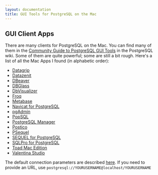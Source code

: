 ```yaml
---
layout: documentation
title: GUI Tools for PostgreSQL on the Mac
---
```


## GUI Client Apps

There are many clients for PostgreSQL on the Mac.
You can find many of them in the [Community Guide to PostgreSQL GUI Tools](https://wiki.postgresql.org/wiki/Community_Guide_to_PostgreSQL_GUI_Tools) in the PostgreSQL wiki.
Some of them are quite powerful; some are still a bit rough.
Here's a list of all the Mac Apps I found (in alphabetic order):

- [Datagrip](https://www.jetbrains.com/datagrip/)
- [Datazenit](https://datazenit.com/)
- [DBeaver](http://dbeaver.jkiss.org/)
- [DBGlass](http://dbglass.web-pal.com)
- [DbVisualizer](https://www.dbvis.com/)
- [Froq](https://www.colourful-apps.com/products/mac/froq)
- [Metabase](https://metabase.com/start/mac.html)
- [Navicat for PostgreSQL](http://www.navicat.com/products/navicat-for-postgresql)
- [pgAdmin](http://pgadmin.org/)
- [PopSQL](https://popsql.io)
- [PostgreSQL Manager](https://itunes.apple.com/at/app/postgresql-manager/id875191518?mt=12)
- [Postico](https://eggerapps.at/postico/)
- [PSequel](http://www.psequel.com)
- [SEQUEL for PostgreSQL](http://www.sequel.tech)
- [SQLPro for PostgreSQL](http://www.hankinsoft.com/SQLProPostgres/)
- [Toad Mac Edition](https://itunes.apple.com/app/toad/id747961939?l=en&mt=12)
- [Valentina Studio](http://www.valentina-db.com/en/valentina-studio-overview)


The default connection parameters are described [here](../).
If you need to provide an URL, use `postgresql://YOURUSERNAME@localhost/YOURUSERNAME`
